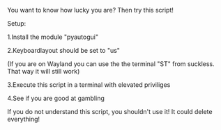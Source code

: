 You want to know how lucky you are? Then try this script!



Setup:

1.Install the module "pyautogui"

2.Keyboardlayout should be set to "us"

(If you are on Wayland you can use the the terminal "ST" from suckless. That way it will still work)

3.Execute this script in a terminal with elevated priviliges

4.See if you are good at gambling


If you do not understand this script, you shouldn't use it! It could delete everything! 
